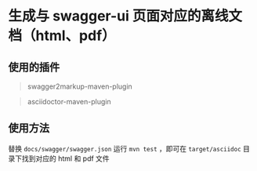 # 生成与 swagger-ui 页面对应的离线文档（html、pdf）
## 使用的插件
> swagger2markup-maven-plugin

> asciidoctor-maven-plugin

## 使用方法
替换 `docs/swagger/swagger.json`
运行 `mvn test` ，即可在 `target/asciidoc` 目录下找到对应的 html 和 pdf 文件
